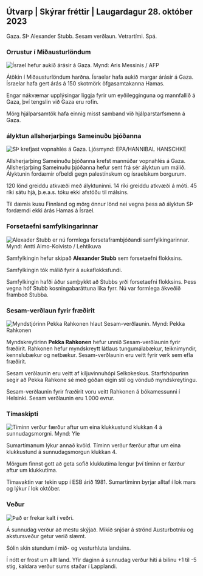 ## Útvarp \| Skýrar fréttir \| Laugardagur 28. október 2023

Gaza. SÞ Alexander Stubb. Sesam verðlaun. Vetrartími. Spá.

### Orrustur í Miðausturlöndum

![Ísrael hefur aukið árásir á Gaza. Mynd: Aris Messinis / AFP](https://images.cdn.yle.fi/image/upload/c_crop,h_2880,w_5120,x_0,y_531/ar_1.7777777777777777,c_fill,g_faces,h_2_01,w_1,h_675,w_1/q_auto:eco/f_auto/fl_lossy/v1698410872/39-1192351653bb10bf0b47)

Átökin í Miðausturlöndum harðna. Ísraelar hafa aukið margar árásir á Gaza. Ísraelar hafa gert árás á 150 skotmörk öfgasamtakanna Hamas.

Engar nákvæmar upplýsingar liggja fyrir um eyðilegginguna og mannfallið á Gaza, því tengslin við Gaza eru rofin.

Mörg hjálparsamtök hafa einnig misst samband við hjálparstarfsmenn á Gaza.

### ályktun allsherjarþings Sameinuðu þjóðanna

![SÞ krefjast vopnahlés á Gaza. Ljósmynd: EPA/HANNIBAL HANSCHKE](https://images.cdn.yle.fi/image/upload/c_crop,h_3150,w_5600,x_0,y_268/ar_1.77777777777777777,c_fill,g_50,h_12r,h_12r.q_auto:eco/f_auto/fl_lossy/v1698499380/39-1192714653d0ab7d4d4c)

Allsherjarþing Sameinuðu þjóðanna krefst mannúðar vopnahlés á Gaza. Allsherjarþing Sameinuðu þjóðanna hefur sent frá sér ályktun um málið. Ályktunin fordæmir ofbeldi gegn palestínskum og ísraelskum borgurum.

120 lönd greiddu atkvæði með ályktuninni. 14 ríki greiddu atkvæði á móti. 45 ríki sátu hjá, þ.e.a.s. tóku ekki afstöðu til málsins.

Til dæmis kusu Finnland og mörg önnur lönd nei vegna þess að ályktun SÞ fordæmdi ekki árás Hamas á Ísrael.

### Forsetaefni samfylkingarinnar

![Alexader Stubb er nú formlega forsetaframbjóðandi samfylkingarinnar. Mynd: Antti Aimo-Koivisto / Lehtikuva](https://images.cdn.yle.fi/image/upload/c_crop,h_2880,w_5120,x_0,y_287/ar_1.7777777777777777,c_fill_1_20,.rp_1_620,.rp0/q_auto:eco/f_auto/fl_lossy/v1698494219/39-1192698653cf6c267686)

Samfylkingin hefur skipað **Alexander Stubb** sem forsetaefni flokksins.

Samfylkingin tók málið fyrir á aukaflokksfundi.

Samfylkingin hafði áður samþykkt að Stubbs yrði forsetaefni flokksins. Þess vegna hóf Stubb kosningabaráttuna líka fyrr. Nú var formlega ákveðið framboð Stubba.

### Sesam-verðlaun fyrir fræðirit

![Myndstjórinn Pekka Rahkonen hlaut Sesam-verðlaunin. Mynd: Pekka Rahkonen](https://images.cdn.yle.fi/image/upload/c_crop,h_861,w_1531,x_2,y_65/ar_1.7777777777777777,c_fill,g_faces,h_675,w_pr_auto:0/pr_auto:eco/f_auto/fl_lossy/v1698504762/39-1192741653d1f5e2611a)

Myndskreytirinn **Pekka Rahkonen** hefur unnið Sesam-verðlaunin fyrir fræðirit. Rahkonen hefur myndskreytt látlaus tungumálabækur, teiknimyndir, kennslubækur og netbækur. Sesam-verðlaunin eru veitt fyrir verk sem efla fræðirit.

Sesam verðlaunin eru veitt af kiljuvinnuhópi Selkokeskus. Starfshópurinn segir að Pekka Rahkone sé með góðan eigin stíl og vönduð myndskreytingu.

Sesam-verðlaunin fyrir fræðirit voru veitt Rahkonen á bókamessunni í Helsinki. Sesam verðlaunin eru 1.000 evrur.

### Tímaskipti

![Tíminn verður færður aftur um eina klukkustund klukkan 4 á sunnudagsmorgni. Mynd: Yle](https://images.cdn.yle.fi/image/upload/c_crop,h_900,w_1600,x_0,y_0/ar_1.77777777777777777,c_fill,g_faces,h_675,w_1200:e/qr/f_auto/fl_lossy/v1603530654/14-svyle-6142553197327452bd)

Sumartímanum lýkur annað kvöld. Tíminn verður færður aftur um eina klukkustund á sunnudagsmorgun klukkan 4.

Mörgum finnst gott að geta sofið klukkutíma lengur því tíminn er færður aftur um klukkutíma.

Tímavaktin var tekin upp í ESB árið 1981. Sumartíminn byrjar alltaf í lok mars og lýkur í lok október.

### Veður

![Það er frekar kalt í veðri.](https://images.cdn.yle.fi/image/upload/c_crop,h_1080,w_1919,x_0,y_0/ar_1.7777777777777777,c_fill,g_faces,h_600,w_pr.0/q_auto:eco/f_auto/fl_lossy/v1698504972/39-1192742653d20d3625ce)

Á sunnudag verður að mestu skýjað. Mikið snjóar á strönd Austurbotníu og akstursveður getur verið slæmt.

Sólin skín stundum í mið- og vesturhluta landsins.

Í nótt er frost um allt land. Yfir daginn á sunnudag verður hiti á bilinu +1 til -5 stig, kaldara verður sums staðar í Lapplandi.